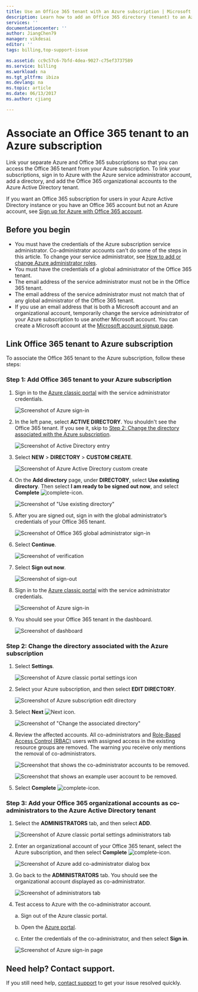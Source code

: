 ```yaml
---
title: Use an Office 365 tenant with an Azure subscription | Microsoft Docs
description: Learn how to add an Office 365 directory (tenant) to an Azure subscription.
services: ''
documentationcenter: ''
author: JiangChen79
manager: vikdesai
editor: ''
tags: billing,top-support-issue

ms.assetid: cc9c57c6-7bfd-4dea-9027-c75ef3737589
ms.service: billing
ms.workload: na
ms.tgt_pltfrm: ibiza
ms.devlang: na
ms.topic: article
ms.date: 06/13/2017
ms.author: cjiang

---
```

# Associate an Office 365 tenant to an Azure subscription
Link your separate Azure and Office 365 subscriptions so that you can access the Office 365 tenant from your Azure subscription. To link your subscriptions, sign in to Azure with the Azure service administrator account, add a directory, and add the Office 365 organizational accounts to the Azure Active Directory tenant.

If you want an Office 365 subscription for users in your Azure Active Directory instance or you have an Office 365 account but not an Azure account, see [Sign up for Azure with Office 365 account](billing-use-existing-office-365-account-azure-subscription.md). 

## Before you begin
* You must have the credentials of the Azure subscription service administrator. Co-administrator accounts can't do some of the steps in this article. To change your service administrator, see [How to add or change Azure administrator roles](billing-add-change-azure-subscription-administrator.md#change-service-administrator-for-a-subscription).
* You must have the credentials of a global administrator of the Office 365 tenant.
* The email address of the service administrator must not be in the Office 365 tenant.
* The email address of the service administrator must not match that of any global administrator of the Office 365 tenant.
* If you use an email address that is both a Microsoft account and an organizational account, temporarily change the service administrator of your Azure subscription to use another Microsoft account. You can create a Microsoft account at the [Microsoft account signup page](https://signup.live.com/).

## Link Office 365 tenant to Azure subscription
To associate the Office 365 tenant to the Azure subscription, follow these steps:

### Step 1: Add Office 365 tenant to your Azure subscription

1. Sign in to the [Azure classic portal](https://manage.windowsazure.com/) with the service administrator credentials.

    ![Screenshot of Azure sign-in](./media/billing-add-office-365-tenant-to-azure-subscription/s313_azure-sign-in-service-admin.png)

2. In the left pane, select **ACTIVE DIRECTORY**. You shouldn't see the Office 365 tenant. If you see it, skip to [Step 2: Change the directory associated with the Azure subscription](#Step2).
   
   ![Screenshot of Active Directory entry](./media/billing-add-office-365-tenant-to-azure-subscription/s35-classic-portal-active-directory-entry.png)

3. Select **NEW** > **DIRECTORY** > **CUSTOM CREATE**.
   
    ![Screenshot of Azure Active Directory custom create](./media/billing-add-office-365-tenant-to-azure-subscription/s37-aad-custom-create.png)
   
4. On the **Add directory** page, under **DIRECTORY**, select **Use existing directory**. Then select **I am ready to be signed out now**, and select **Complete** ![complete-icon](./media/billing-add-office-365-tenant-to-azure-subscription/s38_complete-icon.png).
   
    ![Screenshot of "Use existing directory"](./media/billing-add-office-365-tenant-to-azure-subscription/s39_add-directory-use-existing.png)
   
5. After you are signed out, sign in with the global administrator’s credentials of your Office 365 tenant.
   
    ![Screenshot of Office 365 global administrator sign-in](./media/billing-add-office-365-tenant-to-azure-subscription/s310_sign-in-global-admin-office-365.png)
   
6. Select **Continue**.
   
    ![Screenshot of verification](./media/billing-add-office-365-tenant-to-azure-subscription/s311_use-contoso-directory-azure-verify.png)
   
7. Select **Sign out now**.
   
    ![Screenshot of sign-out](./media/billing-add-office-365-tenant-to-azure-subscription/s312_use-contoso-directory-azure-confirm-and-sign-out.png)
   
8. Sign in to the [Azure classic portal](https://manage.windowsazure.com/) with the service administrator credentials.
   
    ![Screenshot of Azure sign-in](./media/billing-add-office-365-tenant-to-azure-subscription/s313_azure-sign-in-service-admin.png)
   
9. You should see your Office 365 tenant in the dashboard.
   
    ![Screenshot of dashboard](./media/billing-add-office-365-tenant-to-azure-subscription/s314_office-365-tenant-appear-in-azure.png)

### <a name="Step2"></a>Step 2: Change the directory associated with the Azure subscription
   
1. Select **Settings**.
   
    ![Screenshot of Azure classic portal settings icon](./media/billing-add-office-365-tenant-to-azure-subscription/s315_azure-classic-portal-settings-icon.png)
   
2. Select your Azure subscription, and then select **EDIT DIRECTORY**.

    ![Screenshot of Azure subscription edit directory](./media/billing-add-office-365-tenant-to-azure-subscription/s316_azure-subscription-edit-directory.png)
   
3. Select **Next** ![Next icon](./media/billing-add-office-365-tenant-to-azure-subscription/s317_next-icon.png).
   
    ![Screenshot of "Change the associated directory"](./media/billing-add-office-365-tenant-to-azure-subscription/s318_azure-change-associated-directory.png)
   
4. Review the affected accounts. All co-administrators and [Role-Based Access Control (RBAC)](../active-directory/role-based-access-control-configure.md) users with assigned access in the existing resource groups are removed. The warning you receive only mentions the removal of co-administrators.
      
    ![Screenshot that shows the co-administrator accounts to be removed.](./media/billing-add-office-365-tenant-to-azure-subscription/s322_azure-confirm-directory-mapping.png)
   
    ![Screenshot that shows an example user account to be removed.](./media/billing-add-office-365-tenant-to-azure-subscription/s325_assigned-users-removed-resource-groups.png)
   
5. Select **Complete** ![complete-icon](./media/billing-add-office-365-tenant-to-azure-subscription/s38_complete-icon.png).

### Step 3: Add your Office 365 organizational accounts as co-administrators to the Azure Active Directory tenant
   
1. Select the **ADMINISTRATORS** tab, and then select **ADD**.
   
    ![Screenshot of Azure classic portal settings administrators tab](./media/billing-add-office-365-tenant-to-azure-subscription/s319_azure-classic-portal-settings-administrators.png)
   
2. Enter an organizational account of your Office 365 tenant, select the Azure subscription, and then select **Complete** ![complete-icon](./media/billing-add-office-365-tenant-to-azure-subscription/s38_complete-icon.png).
   
    ![Screenshot of Azure add co-administrator dialog box](./media/billing-add-office-365-tenant-to-azure-subscription/s320_azure-add-co-administrator.png)
   
3. Go back to the **ADMINISTRATORS** tab. You should see the organizational account displayed as co-administrator.
   
    ![Screenshot of administrators tab](./media/billing-add-office-365-tenant-to-azure-subscription/s321_azure-co-administrator-added.png)
4.  Test access to Azure with the co-administrator account.
   
    a. Sign out of the Azure classic portal.
   
    b. Open the [Azure portal](https://portal.azure.com/).
   
    c. Enter the credentials of the co-administrator, and then select **Sign in**.
   
    ![Screenshot of Azure sign-in page](./media/billing-add-office-365-tenant-to-azure-subscription/s324_azure-sign-in-with-co-admin.png)

## Need help? Contact support.
If you still need help, [contact support](https://portal.azure.com/?#blade/Microsoft_Azure_Support/HelpAndSupportBlade) to get your issue resolved quickly.


